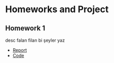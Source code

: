 # Homeworks and Project

## Homework 1
desc falan filan bi şeyler yaz

- [Report](Homework_1/report.html)
- [Code](https://github.com/BU-IE-582/fall-24-lmfaraday/blob/main/Homework%201/code.ipynb)
